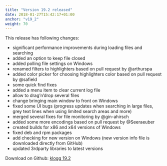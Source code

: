 ```yaml
---
title: "Version 19.2 released"
date: 2018-01-27T15:42:17+01:00
anchor: "v19_2"
weight: 70
---
```


This release has following changes:

 - significant performance improvements during loading files and searching
 - added an option to keep file closed
 - added polling file settings on Windows
 - renamed filters to highlighters based on pull request by @arthurspa
 - added color picker for choosing highlighters color based on pull request by @safield
 - some quick find fixes
 - added a menu item to clear current log file
 - allow to drag’n’drop several files
 - change bringing main window to front on Windows
 - fixed some UI bugs (progress updates when searching in large files, grey text lines when using limited search areas and more)
 - merged several fixes for file monitoring by @gin-ahirsch
 - added some more encodings based on pull request by @Seeraeuber
 - created builds for x86 and x64 versions of Windows
 - fixed deb and rpm packages
 - add checking for new version on Windows (new version info file is downloaded directly from GitHub)
 - updated 3rdparty libraries to latest versions
  
Download on Github: [klogg 19.2](https://github.com/variar/klogg/releases/tag/v19.2)

